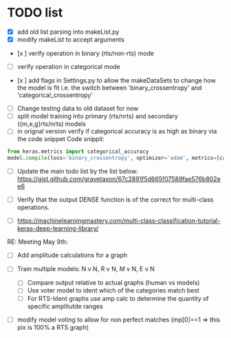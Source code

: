 # TODO list

- [x]   add old list parsing into makeList.py
- [x] modify makeList to accept arguments
- [x ]   verify operation in binary (rts/non-rts) mode
- [ ]   verify operation in categorical mode
- [x ] add flags in Settings.py to allow the makeDataSets to change how the model is fit
          i.e. the switch between 'binary_crossentropy' and 'categorical_crossentropy'
- [ ] Change testing data to old dataset for now
- [ ] split model training into primary (rts/nrts) and secondary ({m,e,g}rts/nrts) models
- [ ] in orignal version verify if categorical accuracy is as high as binary via the code snippet
Code snippit:
```python
from keras.metrics import categorical_accuracy
model.compile(loss='binary_crossentropy', optimizer='adam', metrics=[categorical_accuracy])
```
- [ ] Update the main todo list by the list below:
https://gist.github.com/gravetaxon/67c2891f5d665f07589fae576b802ee6

- [ ] Verify that the output DENSE function is of the correct for multi-class operations.
- [ ] https://machinelearningmastery.com/multi-class-classification-tutorial-keras-deep-learning-library/

RE: Meeting May 9th:
- [ ] Add amplitude calculations for a graph
- [ ] Train multiple models: N v N, R v N, M v N, E v N 
   + [ ] Compare output relative to actual graphs (human vs models)
   + [ ] Use voter model to ident which of the categories match best
   + [ ] For RTS-Ident graphs use amp calc to determine the quantity of specific amplitutde ranges
- [ ] modify model voting to allow for non perfect matches (mp[0]==1 => this pix is 100% a RTS graph) 


